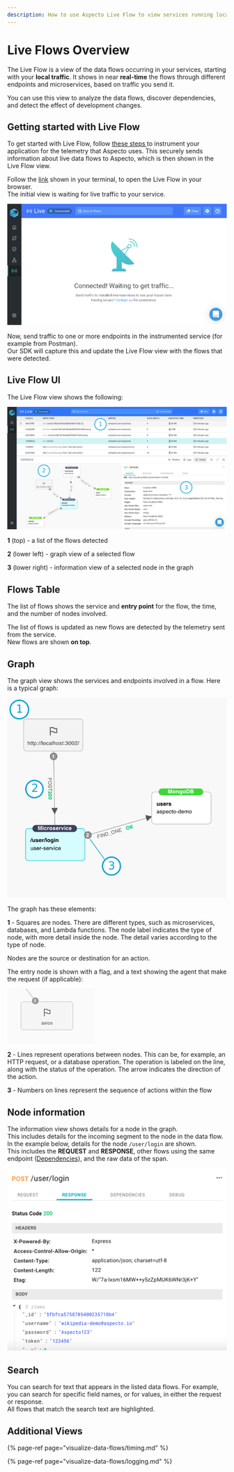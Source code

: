 ```yaml
---
description: How to use Aspecto Live Flow to view services running locally
---
```


# Live Flows Overview

The Live Flow is a view of the data flows occurring in your services, starting with your **local traffic**. It shows in near **real-time** the flows through different endpoints and microservices, based on traffic you send it.

You can use this view to analyze the data flows, discover dependencies, and detect the effect of development changes.

## Getting started with Live Flow

To get started with Live Flow, follow [these steps ](../install.md#configuration)to instrument your application for the telemetry that Aspecto uses. This securely sends information about live data flows to Aspecto, which is then shown in the Live Flow view.

Follow the [link](https://docs.aspecto.io/v1/install#connected-mode) shown in your terminal, to open the Live Flow in your browser.  
The initial view is waiting for live traffic to your service.

![](../.gitbook/assets/live-flows-ready.png)

Now, send traffic to one or more endpoints in the instrumented service \(for example from Postman\).   
Our SDK will capture this and update the Live Flow view with the flows that were detected.

## Live Flow UI

The Live Flow view shows the  following:

![](../.gitbook/assets/live-flows-ui-numbered%20%281%29.png)

**1** \(top\) - a list of the flows detected

**2** \(lower left\) - graph view of a selected flow  

**3** \(lower right\) - information view of a selected node in the graph

## Flows Table

The list of flows shows the service and **entry point** for the flow, the time, and the number of nodes involved.

The list of flows is updated as new flows are detected by the telemetry sent from the service.  
New flows are shown **on top**.

## Graph

The graph view shows the services and endpoints involved in a flow. Here is a typical graph:

![](../.gitbook/assets/explain-graph.png)

The graph has these elements:

**1** - Squares are nodes. There are different types, such as microservices, databases, and Lambda functions. The node label indicates the type of node, with more detail inside the node. The detail varies according to the type of node.

Nodes are the source or destination for an action. 

The entry node is shown with a flag, and a text showing the agent that make the request \(if applicable\):

![](../.gitbook/assets/graph-endpoint.png)

**2** - Lines represent operations between nodes. This can be, for example, an HTTP request, or a database operation. The operation is labeled on the line, along with the status of the operation. The arrow indicates the direction of the action.

**3** - Numbers on lines represent the sequence of actions within the flow 

## Node information

The information view shows details for a node in the graph.   
This includes details for the incoming segment to the node in the data flow.   
In the example below, details for the node `/user/login` are shown.   
This includes the **REQUEST** and **RESPONSE**, other flows using the same endpoint \([Dependencies](live-flow-production/dependencies.md)\), and the raw data of the span.

![](../.gitbook/assets/image%20%285%29.png)

## Search

You can search for text that appears in the listed data flows. For example, you can search for specific field names, or for values, in either the request or response.   
All flows that match the search text are highlighted.

## Additional Views

{% page-ref page="visualize-data-flows/timing.md" %}

{% page-ref page="visualize-data-flows/logging.md" %}

### 

